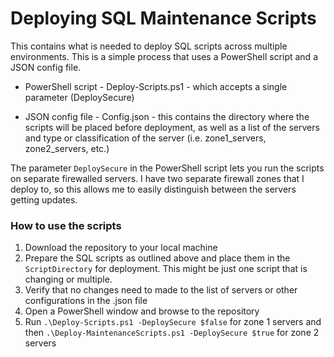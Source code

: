 Deploying SQL Maintenance Scripts
=================================

This contains what is needed to deploy SQL scripts across multiple environments. This is a simple process that uses a PowerShell script and a JSON config file. 

- PowerShell script - Deploy-Scripts.ps1 - which accepts a single parameter (DeploySecure) 

- JSON config file - Config.json - this contains the directory where the scripts will be placed before deployment, as well as a list of the servers and type or classification of the server (i.e. zone1_servers, zone2_servers, etc.)

The parameter `DeploySecure` in the PowerShell script lets you run the scripts on separate firewalled servers. I have two separate firewall zones that I deploy to, so this allows me to easily distinguish between the servers getting updates.


### How to use the scripts

1. Download the repository to your local machine
2. Prepare the SQL scripts as outlined above and place them in the `ScriptDirectory` for deployment. This might be just one script that is changing or multiple.
3. Verify that no changes need to made to the list of servers or other configurations in the .json file
4. Open a PowerShell window and browse to the repository
5. Run `.\Deploy-Scripts.ps1 -DeploySecure $false` for zone 1 servers and then `.\Deploy-MaintenanceScripts.ps1 -DeploySecure $true` for zone 2 servers